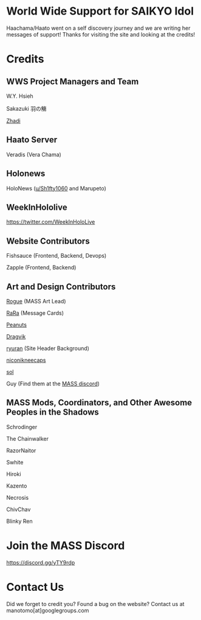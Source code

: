 # World Wide Support for SAIKYO Idol

Haachama/Haato went on a self discovery journey and we are writing her messages of support! Thanks for visiting the site and looking at the credits!

# Credits

## WWS Project Managers and Team
W.Y. Hsieh

Sakazuki 羽の觴

[Zhadi](https://twitter.com/HaatonZhadi)

## Haato Server
Veradis (Vera Chama)

## Holonews
HoloNews ([u/Sh1fty1060](https://www.reddit.com/user/Sh1fty1060/) and Marupeto)

## WeekInHololive
https://twitter.com/WeekInHoloLive

## Website Contributors
Fishsauce (Frontend, Backend, Devops)

Zapple (Frontend, Backend)

## Art and Design Contributors
[Rogue](https://twitter.com/roguedono) (MASS Art Lead)

[RaRa](https://twitter.com/) (Message Cards)

[Peanuts](https://twitter.com/PistachiosChips)

[Dragvik](https://twitter.com/Tennen_Vik)

[ryuran](https://twitter.com/ryuraan) (Site Header Background)

[niconikneecaps](https://twitter.com/niconikneecaps)

[sol](https://twitter.com/popotocurry)

Guy (Find them at the [MASS discord](https://discord.gg/yTY9rdp))


## MASS Mods, Coordinators, and Other Awesome Peoples in the Shadows
Schrodinger

The Chainwalker

RazorNaitor

Swhite

Hiroki

Kazento

Necrosis

ChivChav

Blinky Ren

# Join the MASS Discord

https://discord.gg/yTY9rdp

# Contact Us

Did we forget to credit you? Found a bug on the website? Contact us at manotomo[at]googlegroups.com


